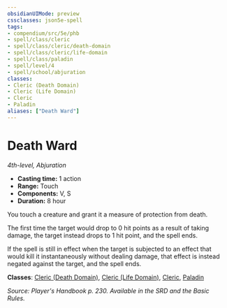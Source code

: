 ```yaml
---
obsidianUIMode: preview
cssclasses: json5e-spell
tags:
- compendium/src/5e/phb
- spell/class/cleric
- spell/class/cleric/death-domain
- spell/class/cleric/life-domain
- spell/class/paladin
- spell/level/4
- spell/school/abjuration
classes:
- Cleric (Death Domain)
- Cleric (Life Domain)
- Cleric
- Paladin
aliases: ["Death Ward"]
---
```

# Death Ward
*4th-level, Abjuration*  

- **Casting time:** 1 action
- **Range:** Touch
- **Components:** V, S
- **Duration:** 8 hour

You touch a creature and grant it a measure of protection from death.

The first time the target would drop to 0 hit points as a result of taking damage, the target instead drops to 1 hit point, and the spell ends.

If the spell is still in effect when the target is subjected to an effect that would kill it instantaneously without dealing damage, that effect is instead negated against the target, and the spell ends.

**Classes**: [Cleric (Death Domain)](/3-Mechanics/CLI/classes/cleric-death-domain.md), [Cleric (Life Domain)](/3-Mechanics/CLI/classes/cleric-life-domain.md), [Cleric](/3-Mechanics/CLI/classes/cleric.md), [Paladin](/3-Mechanics/CLI/classes/paladin.md)

*Source: Player's Handbook p. 230. Available in the SRD and the Basic Rules.*